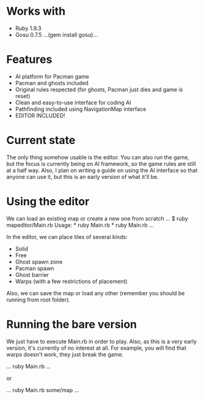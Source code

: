Works with
====
* Ruby 1.9.3
* Gosu 0.7.5 ...(gem install gosu)...

Features
====
* AI platform for Pacman game
* Pacman and ghosts included
* Original rules respected (for ghosts, Pacman just dies and game is reset)
* Clean and easy-to-use interface for coding AI
* Pathfinding included using NavigationMap interface
* EDITOR INCLUDED!

Current state
====
The only thing somehow usable is the editor. You can also run the game, but
the focus is currently being on AI framework, so the game rules are still at
a half way. Also, I plan on writing a guide on using the AI interface
so that anyone can use it, but this is an early version of what it'll be.

Using the editor
====
We can load an existing map or create a new one from scratch
...
$ ruby mapeditor/Main.rb
Usage:
        * ruby Main.rb <map file>
        * ruby Main.rb <map width>
                       <map height>
...

In the editor, we can place tiles of several kinds:
* Solid
* Free
* Ghost spawn zone
* Pacman spawn
* Ghost barrier
* Warps (with a few restrictions of placement)

Also, we can save the map or load any other (remember you should be
running from root folder).


Running the bare version
====
We just have to execute Main.rb in order to play. Also, as this is a
very early version, it's currently of no interest at all. For example, you will
find that warps doesn't work, they just break the game.

...
ruby Main.rb
...

or

...
ruby Main.rb some/map
...


